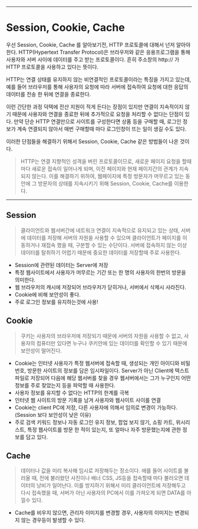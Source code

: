 * * * 
# Session, Cookie, Cache

우선 Session, Cookie, Cache 를 알아보기전, HTTP 프로토콜에 대해서 넌저 알아야한다. HTTP(Hypertext Transfer Protocol)은 브라우저와 같은
응용프로그램을 통해 사용자와 서버 사이에 데이터를 주고 받는 프로토콜이다. 흔히 주소창의 http:// 가 HTTP 프로토콜을 사용하고 있다는 뜻이다.

HTTP는 연결 상태를 유지하지 않는 비연결적인 프로토콜이라는 특징을 가지고 있는데, 예를 들어 브라우저를 통해 사용자의 요청에 따라 서버에 접속하여 요청에 대한
응답의 데이터를 전송 한 뒤에 연결을 종료한다.

이런 간단한 과정 덕택에 전산 지원이 적게 든다는 장점이 있지만 연결이 지속적이지 않기 때문에 사용자와 연결을 종료한 뒤에 추가적으로 요청을 처리할 수 없다는
단점이 있다. 만약 단순 HTTP 연결만으로 사이트를 구성한다면 상품 등을 구매할 때, 로그인 정보가 계속 연결되지 않아서 매번 구매할때 마다 로그인창이 뜨는 일이 생길 수도 있다.

이러한 단점들을 해결하기 위해서 Session, Cookie, Cache 같은 방법들이 나온 것이다.

> HTTP는 연결 지향적인 성격을 버린 프로토콜이므로, 새로운 페이지 요청을 할때마다 새로운 접속이 일어나게 되며, 이전 페이지와 현재 페이지간의 관계가 지속되지 않는다.
이를 해결하기 위하여, 웹페이지에 특정 방문자가 머무르고 있는 동안에 그 방문자의 상태를 지속시키기 위해 Session, Cookie, Cache를 이용한다.

* * *

## Session
> 클라이언트와 웹서버간에 네트워크 연결이 지속적으로 유지되고 있는 상태, 서버에 데이터를 저장해 서버의 자원을 사용할 수 있으며 클라이언트가 페이지를
이동하거나 재접속 했을 때, 구분할 수 있는 수단이다. 서버에 접속하지 않는 이상 데이터를 탈취하기 어렵기 때문에 중요한 데이터를 저장할때 주로 사용한다.

- Session에 관련된 데이터는 Server에 저장
- 특정 웹사이트에서 사용자가 머무르는 기간 또는 한 명의 사용자의 한번의 방문을 의미한다.
- 웹 브라우저의 캐시에 저장되어 브라우저가 닫히거나, 서버에서 삭제시 사라진다.
- Cookie에 비해 보안성이 좋다.
- 주로 로그인 정보를 유지하는것에 사용!


## Cookie
> 쿠키는 사용자의 브라우저에 저장되기 때문에 서버의 자원을 사용할 수 없고, 사용자의 컴퓨터만 있다면 누구나 쿠키안에 있는 데이터를 확인할 수 있기 때문에
보안성이 떨어진다.

- Cookie는 인터넷 사용자가 특정 웹서버에 접속할 때, 생성되는 개인 아이디와 비밀번호, 방문한 사이트의 정보를 담은 임시파일이다.
Server가 아닌 Client에 텍스트 파일로 저장되어 다음에 해당 웹서버를 찾을 경우 웹서버에서는 그가 누구인지 어떤 정보를 주로 찾았는지 등을 파악할 때 사용한다.
- 사용자 정보를 유지할 수 없다는 HTTP의 한계를 극복
- 인터넷 웹 사이트의 방문 기록을 남겨 사용자와 웹사이트 사이를 연결
- Cookie는 client PC에 저장, 다른 사용자에 의해서 임의로 변경이 가능하다.(Session 보다 보안성이 낮은 이유)
- 주로 검색 키워드 정보나 자동 로그인 유지 정보, 팝업 보지 않기, 쇼핑 카트, 위시리스트, 특정 웹사이트를 방문 한 적이 있는지, 또 얼마나 자주 방문했는지에 관한 정보를 담고 있다.

## Cache
> 데이터나 값을 미리 복사해 임시로 저장해두는 장소이다. 에를 들어 사이트를 불러올 때, 전에 불러왔던 사진이나 배너 CSS, JS등을 접속할때 마다 불러오면
데이터의 낭비가 일어난다. 이를 방지하기 위해서 미리 클라이언트에 저장해두고 다시 접속했을 때, 서버가 아닌 사용자의 PC에서 이를 가져오게 되면 DATA를 아낄수 있다.

- Cache를 비우지 않으면, 관리자 이미지를 변경할 경우, 사용자의 이미지는 변경되지 않는 경우등이 발생할 수 있다.
